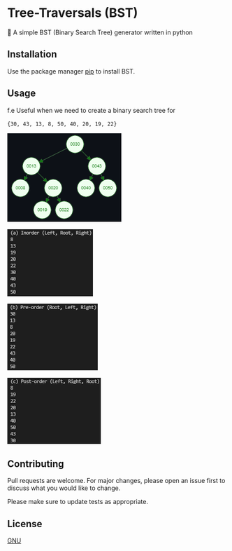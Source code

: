 # Tree-Traversals (BST)

🌲 A simple BST (Binary Search Tree) generator written in python

## Installation

Use the package manager [pip](https://pip.pypa.io/en/stable/) to install BST.

## Usage

f.e Useful when we need to create a binary search tree for
```bash
{30, 43, 13, 8, 50, 40, 20, 19, 22}                               
```

<p align="center">
  
  ![BST](img/bst.PNG)
  
</p>

![In-order](img/inorder.PNG)

![Pre-order](img/preorder.PNG)

![Post-order](img/postorder.PNG)

## Contributing
Pull requests are welcome. For major changes, please open an issue first to discuss what you would like to change.

Please make sure to update tests as appropriate.

## License
[GNU](https://choosealicense.com/licenses/gnu/)
